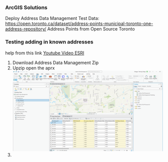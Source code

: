 
### ArcGIS Solutions 
Deploy Address Data Management 
Test Data: https://open.toronto.ca/dataset/address-points-municipal-toronto-one-address-repository/
Address Points from Open Source Toronto 

### Testing adding in known addresses 
help from this link [Youtube Video ESRI]([https://www.google.com](https://www.youtube.com/watch?v=hywR1CzyKNo))
1. Download Address Data Management Zip 
2. Upzip open the aprx
   ![alt](https://github.com/MengjieDai7/GEOM99Logs/blob/main/Pictures/S1.png)
3. 
